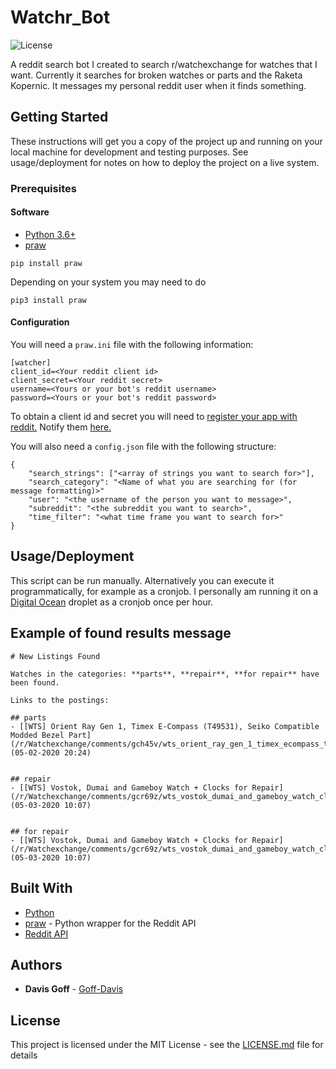 # Watchr_Bot

![License](https://img.shields.io/github/license/Goff-Davis/Watchr_Bot?style=flat-square)

A reddit search bot I created to search r/watchexchange for watches that I want. Currently it searches for broken watches or parts and the Raketa Kopernic. It messages my personal reddit user when it finds something.

## Getting Started

These instructions will get you a copy of the project up and running on your local machine for development and testing purposes. See usage/deployment for notes on how to deploy the project on a live system.

### Prerequisites

#### Software

* [Python 3.6+](https://www.python.org/)
* [praw](https://praw.readthedocs.io/en/latest/)

```
pip install praw
```

Depending on your system you may need to do

```
pip3 install praw
```

#### Configuration

You will need a `praw.ini` file with the following information:

```
[watcher]
client_id=<Your reddit client id>
client_secret=<Your reddit secret>
username=<Yours or your bot's reddit username>
password=<Yours or your bot's reddit password>
```

To obtain a client id and secret you will need to [register your app with reddit.](https://www.reddit.com/prefs/apps) Notify them [here.](https://docs.google.com/forms/d/e/1FAIpQLSezNdDNK1-P8mspSbmtC2r86Ee9ZRbC66u929cG2GX0T9UMyw/viewform)


You will also need a `config.json` file with the following structure:

```
{
	"search_strings": ["<array of strings you want to search for>"],
	"search_category": "<Name of what you are searching for (for message formatting)>"
	"user": "<the username of the person you want to message>",
	"subreddit": "<the subreddit you want to search>",
	"time_filter": "<what time frame you want to search for>"
}
```

## Usage/Deployment

This script can be run manually. Alternatively you can execute it programmatically, for example as a cronjob. I personally am running it on a [Digital Ocean](https://www.digitalocean.com/) droplet as a cronjob once per hour.

## Example of found results message

```
# New Listings Found

Watches in the categories: **parts**, **repair**, **for repair** have been found.

Links to the postings:

## parts
- [[WTS] Orient Ray Gen 1, Timex E-Compass (T49531), Seiko Compatible Modded Bezel Part](/r/Watchexchange/comments/gch45v/wts_orient_ray_gen_1_timex_ecompass_t49531_seiko/) (05-02-2020 20:24)


## repair
- [[WTS] Vostok, Dumai and Gameboy Watch + Clocks for Repair](/r/Watchexchange/comments/gcr69z/wts_vostok_dumai_and_gameboy_watch_clocks_for/) (05-03-2020 10:07)


## for repair
- [[WTS] Vostok, Dumai and Gameboy Watch + Clocks for Repair](/r/Watchexchange/comments/gcr69z/wts_vostok_dumai_and_gameboy_watch_clocks_for/) (05-03-2020 10:07)
```

## Built With

* [Python](https://www.python.org/)
* [praw](https://praw.readthedocs.io/en/latest/) - Python wrapper for the Reddit API
* [Reddit API](https://www.reddit.com/dev/api/)

## Authors

* **Davis Goff** - [Goff-Davis](https://github.com/Goff-Davis)

## License

This project is licensed under the MIT License - see the [LICENSE.md](LICENSE.md) file for details

